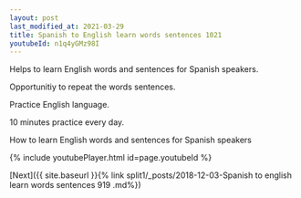 ```yaml
---
layout: post
last_modified_at: 2021-03-29
title: Spanish to English learn words sentences 1021 
youtubeId: n1q4yGMz98I
---
```

 
 
Helps to learn English words and sentences for Spanish speakers.

Opportunitiy to repeat the words sentences. 

Practice English language. 
 
10 minutes practice every day. 
 
How to learn English words and sentences for Spanish speakers 
 
{% include youtubePlayer.html id=page.youtubeId %}
 
 
[Next]({{ site.baseurl }}{% link  split1/_posts/2018-12-03-Spanish to english learn words sentences 919 .md%})
 
